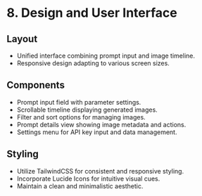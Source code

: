 # 8. Design and User Interface

## Layout
- Unified interface combining prompt input and image timeline.
- Responsive design adapting to various screen sizes.

## Components
- Prompt input field with parameter settings.
- Scrollable timeline displaying generated images.
- Filter and sort options for managing images.
- Prompt details view showing image metadata and actions.
- Settings menu for API key input and data management.

## Styling
- Utilize TailwindCSS for consistent and responsive styling.
- Incorporate Lucide Icons for intuitive visual cues.
- Maintain a clean and minimalistic aesthetic. 